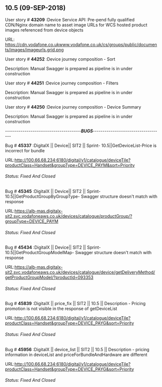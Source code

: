 10.5 (09-SEP-2018)
-------------------

User story # **43209** :Device Service API: Pre-pend fully qualified CDN/Nginx domain name to asset image URLs for WCS hosted product images referenced from device objects

URL: https://cdn.vodafone.co.ukwww.vodafone.co.uk/cs/groups/public/documents/images/imageurls.grid.png

User story # **44252** :Device journey composition - Sort 

Description: Manual Swagger is prepared as pipeline is in under construction

User story # **44251** :Device journey composition - Filters 

Description: Manual Swagger is prepared as pipeline is in under construction

User story # **44250** :Device journey composition - Device Summary 

Description: Manual Swagger is prepared as pipeline is in under construction

---------------------------------------***BUGS***------------------------------------

Bug # **45337** :DigitalX || Device|| SIT2 || Sprint- 10.5||GetDeviceList-Price is incorrect for bundle

URL:http://100.66.68.234:6180/digital/v1/catalogue/deviceTile?productClass=Handset&groupType=DEVICE_PAYM&sort=Priority

###### Status: Fixed And Closed

Bug # **45345** :DigitalX || Device|| SIT2 || Sprint- 10.5||GetProductGroupByGroupType- Swagger structure doesn't match with response

URL:https://alb-mas.digitalx-sit2.svc.vodafoneaws.co.uk/devices/catalogue/productGroup/?groupType=DEVICE_PAYM 

###### Status: Fixed And Closed

Bug # **45434** :DigitalX || Device|| SIT2 || Sprint- 10.5||GetProductGroupModelMap- Swagger structure doesn't match with response

URL:https://alb-mas.digitalx-sit2.svc.vodafoneaws.co.uk/devices/catalogue/device/getDeliveryMethod/getProductGroupModel/?productId=093353 

###### Status: Fixed And Closed

Bug # **45839** :DigitalX || price_fix || SIT2 || 10.5 || Description - Pricing promotion is not visible in the response of getDeviceList

URL:http://100.66.68.234:6180/digital/v1/catalogue/deviceTile?productClass=Handset&groupType=DEVICE_PAYG&sort=Priority

###### Status: Fixed And Closed

Bug # **45956** :DigitalX || device_list || SIT2 || 10.5 || Description - pricing information in deviceList and priceForBundleAndHardware are different

URL:http://100.66.68.234:6180/digital/v1/catalogue/deviceTile?productClass=Handset&groupType=DEVICE_PAYG&sort=Priority

###### Status: Fixed And Closed

